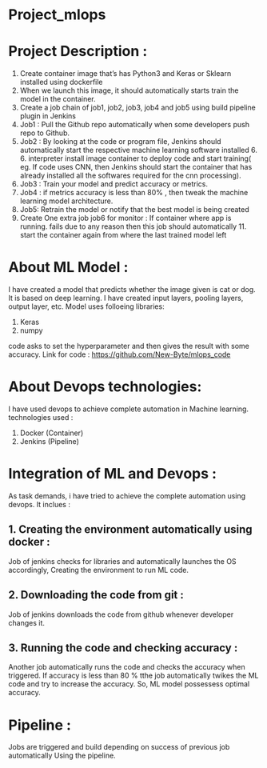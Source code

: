 # Project_mlops
# Project Description :
1. Create container image that’s has Python3 and Keras or Sklearn installed using dockerfile
2. When we launch this image, it should automatically starts train the model in the container.
3. Create a job chain of job1, job2, job3, job4 and job5 using build pipeline plugin in Jenkins
4. Job1 : Pull the Github repo automatically when some developers push repo to Github.
5. Job2 : By looking at the code or program file, Jenkins should automatically start the respective machine learning software installed 6. 6. interpreter install image container to deploy code and start training( eg. If code uses CNN, then Jenkins should start the container that has already installed all the softwares required for the cnn processing).
7. Job3 : Train your model and predict accuracy or metrics.
8. Job4 : if metrics accuracy is less than 80% , then tweak the machine learning model architecture.
9. Job5: Retrain the model or notify that the best model is being created
10. Create One extra job job6 for monitor : If container where app is running. fails due to any reason then this job should automatically 11. start the container again from where the last trained model left

# About ML Model :
I have created a model that predicts whether the image given is cat or dog. It is based on deep learning. I have created input layers, pooling layers, output layer, etc. Model uses folloeing libraries:
1. Keras
2. numpy

code asks to set the hyperparameter and then gives the result with some accuracy.
Link for code : https://github.com/New-Byte/mlops_code

# About Devops technologies:
I have used devops to achieve complete automation in Machine learning.
technologies used :
1. Docker (Container)
2. Jenkins (Pipeline)

# Integration of ML and Devops :
 As task demands, i have tried to achieve the complete automation using devops. It inclues :
 ## 1. Creating the environment automatically using docker : 
 Job of jenkins checks for libraries and automatically launches the OS accordingly, Creating the environment to run ML code.
 
 ## 2. Downloading the code from git :
  Job of jenkins downloads the code from github whenever developer changes it.
  
## 3. Running the code and checking accuracy :
 Another job automatically runs the code and checks the accuracy when triggered. If accuracy is less than 80 % tthe job automatically twikes the ML code and try to increase the accuracy. So, ML model possessess optimal accuracy.

# Pipeline :
 Jobs are triggered and build depending on success of previous job automatically Using the pipeline.
